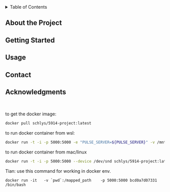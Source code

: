 <!-- [![Contributors][contributors-shield]][contributors-url] -->

<!-- TABLE OF CONTENTS -->
<details>
  <summary>Table of Contents</summary>
  <ol>
    <li>
      <a href="#about-the-project">About The Project</a>
    </li>
    <li>
      <a href="#getting-started">Getting Started</a>
    </li>
    <li>
      <a href="#usage">Usage</a>
    </li>
    <li><a href="#contact">Contact</a></li>
    <li><a href="#acknowledgments">Acknowledgments</a></li>
  </ol>
</details>



## About the Project



## Getting Started



## Usage



## Contact



## Acknowledgments
<br>

to get the docker image:
<br>
```sh
docker pull schlys/5914-project:latest
```

to run docker container from wsl:
<br>
```sh
docker run -t -i -p 5000:5000 -e "PULSE_SERVER=${PULSE_SERVER}" -v /mnt/wslg/:/mnt/wslg/ schlys/5914-project:latest
```

to run docker container from mac/linux
<br>
```sh
docker run -t -i -p 5000:5000 --device /dev/snd schlys/5914-project:latest
```


Tian: use this command for working in docker env.
```
docker run -it   -v `pwd`:/mapped_path    -p 5000:5000 bcd0a7d07331 /bin/bash
```